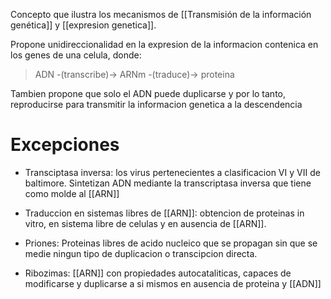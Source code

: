 Concepto que ilustra los mecanismos de [[Transmisión de la información genética]] y [[expresion genetica]].

Propone unidireccionalidad en la expresion de la informacion contenica en los genes de una celula, donde:

> ADN -(transcribe)-> ARNm -(traduce)-> proteina

Tambien propone que solo el ADN puede duplicarse y por lo tanto, reproducirse para transmitir la informacion genetica a la descendencia

# Excepciones

- Transciptasa inversa:
	los virus pertenecientes a clasificacion VI y VII de baltimore.
	Sintetizan ADN mediante la transcriptasa inversa que tiene como molde al [[ARN]]

- Traduccion en sistemas libres de [[ARN]]:
	obtencion de proteinas in vitro, en sistema libre de celulas y en ausencia de [[ARN]]. 

- Priones:
	Proteinas libres de acido nucleico que se propagan sin que se medie ningun tipo de duplicacion o transcipcion directa. 

- Ribozimas:
	[[ARN]] con propiedades autocataliticas, capaces de modificarse y duplicarse a si mismos en ausencia de proteina y [[ADN]]